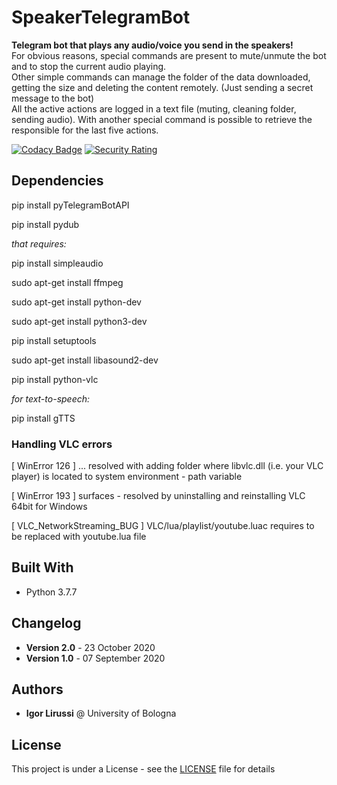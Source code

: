 # SpeakerTelegramBot
**Telegram bot that plays any audio/voice you send in the speakers!**
<br>
For obvious reasons, special commands are present to mute/unmute the bot and to stop the current  audio playing. <br>
Other simple commands can manage the folder of the data downloaded, getting the size and deleting the content remotely. (Just sending a secret message to the bot) <br>
All the active actions are logged in a text file (muting, cleaning folder, sending audio). With another special command is possible to retrieve the responsible for the last five actions.

[![Codacy Badge](https://api.codacy.com/project/badge/Grade/e816ec7faa0f47e88649e051a1ceecbe)](https://app.codacy.com/gh/igor-lirussi/SpeakerTelegramBot?utm_source=github.com&utm_medium=referral&utm_content=igor-lirussi/SpeakerTelegramBot&utm_campaign=Badge_Grade)
[![Security Rating](https://sonarcloud.io/api/project_badges/measure?project=igor-lirussi_SpeakerTelegramBot&metric=security_rating)](https://sonarcloud.io/dashboard?id=igor-lirussi_SpeakerTelegramBot)

## Dependencies

pip install pyTelegramBotAPI

pip install pydub

*that requires:*

pip install simpleaudio

sudo apt-get install ffmpeg

sudo apt-get install python-dev

sudo apt-get install python3-dev

pip install setuptools

sudo apt-get install libasound2-dev

pip install python-vlc

*for text-to-speech:*

pip install gTTS

### Handling VLC errors
[ WinError 126 ] ...
resolved with adding folder where libvlc.dll (i.e. your VLC player) is located to system environment - path variable

[ WinError 193 ] surfaces -
resolved by uninstalling and reinstalling VLC 64bit for Windows

[ VLC_NetworkStreaming_BUG ] VLC/lua/playlist/youtube.luac requires to be replaced with youtube.lua file

## Built With

  * Python 3.7.7

## Changelog

  * **Version 2.0** - 23 October 2020 <br>
  * **Version 1.0** - 07 September 2020

## Authors

  * **Igor Lirussi** @ University of Bologna

## License

This project is under a License - see the [LICENSE](LICENSE) file for details
